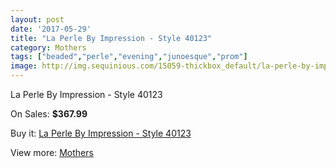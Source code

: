 ```yaml
---
layout: post
date: '2017-05-29'
title: "La Perle By Impression - Style 40123"
category: Mothers
tags: ["beaded","perle","evening","junoesque","prom"]
image: http://img.sequinious.com/15059-thickbox_default/la-perle-by-impression-style-40123.jpg
---
```

La Perle By Impression - Style 40123

On Sales: **$367.99**
<a href="https://www.sequinious.com/mothers/7103-la-perle-by-impression-style-40123.html"><amp-img layout="responsive" width="600" height="600" src="//img.sequinious.com/15059-thickbox_default/la-perle-by-impression-style-40123.jpg" alt="La Perle By Impression - Style 40123 0" /></a>
<a href="https://www.sequinious.com/mothers/7103-la-perle-by-impression-style-40123.html"><amp-img layout="responsive" width="600" height="600" src="//img.sequinious.com/15060-thickbox_default/la-perle-by-impression-style-40123.jpg" alt="La Perle By Impression - Style 40123 1" /></a>

Buy it: [La Perle By Impression - Style 40123](https://www.sequinious.com/mothers/7103-la-perle-by-impression-style-40123.html "La Perle By Impression - Style 40123")

View more: [Mothers](https://www.sequinious.com/6-mothers "Mothers")